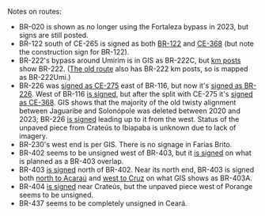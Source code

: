 Notes on routes:
* BR-020 is shown as no longer using the Fortaleza bypass in 2023, but signs are still posted.
* BR-122 south of CE-265 is signed as both [BR-122](https://www.google.com/maps/@-5.0727015,-39.0627108,3a,30.8y,155.36h,82.61t/data=!3m6!1e1!3m4!1siCxj2A7kuIYp0csvbODxhg!2e0!7i16384!8i8192?entry=ttu) and [CE-368](https://www.google.com/maps/@-5.297447,-38.9204353,3a,30.5y,0.76h,97.78t/data=!3m6!1e1!3m4!1sz8oLW6Vf5306LME3nLHa8A!2e0!7i16384!8i8192?entry=ttu) (but note the construction sign for BR-122).
* BR-222's bypass around Umirim is in GIS as BR-222C, but [km posts](https://www.google.com/maps/@-3.6809226,-39.3414001,3a,15.3y,102.46h,87.23t/data=!3m6!1e1!3m4!1se8IM3yytSfbBqr2x7hckmQ!2e0!7i16384!8i8192?entry=ttu) show BR-222. ([The old route](https://www.google.com/maps/@-3.6765109,-39.342508,3a,18.3y,96.04h,87.79t/data=!3m6!1e1!3m4!1snmTSqO3yyvUVVqo1eyL9tA!2e0!7i16384!8i8192?entry=ttu) also has BR-222 km posts, so is mapped as BR-222Umi.)
* BR-226 was [signed as CE-275](https://www.google.com/maps/@-5.998184,-38.6129556,3a,26.6y,171.51h,84.26t/data=!3m6!1e1!3m4!1scvYD0K8Cc9eyvvCxxDSD3Q!2e0!7i13312!8i6656) east of BR-116, but now it's [signed as BR-226](https://www.google.com/maps/@-6.03931,-38.4754153,3a,39.7y,258.66h,82.46t/data=!3m6!1e1!3m4!1sM0pDm_gIFoStkaljv-Rs7g!2e0!7i16384!8i8192?entry=ttu). West of BR-116 [is signed](https://www.google.com/maps/@-5.9038043,-38.6269347,3a,26.5y,325.63h,85.08t/data=!3m6!1e1!3m4!1sGIKDDd0sN-x27v3X8YcqaQ!2e0!7i16384!8i8192?entry=ttu), but after the split with CE-275 it's [signed as CE-368](https://www.google.com/maps/@-5.8889081,-38.66442,3a,33.7y,310.52h,84.06t/data=!3m6!1e1!3m4!1sx_uK62QSOAhrPlXrcGw9Dg!2e0!7i13312!8i6656?entry=ttu). GIS shows that the majority of the old twisty alignment between Jaguaribe and Solonópole was deleted between 2020 and 2023; BR-226 [is signed](https://www.google.com/maps/@-5.7340772,-39.0026467,3a,18.2y,105.72h,86.98t/data=!3m6!1e1!3m4!1sFvR9IFyouNi0Ok6uWh_xLw!2e0!7i16384!8i8192?entry=ttu) leading up to it from the west. Status of the unpaved piece from Crateús to Ibiapaba is unknown due to lack of imagery.
* BR-230's west end is per GIS. There is no signage in Farias Brito.
* BR-402 seems to be unsigned west of BR-403, but it [is signed](https://www.google.com/maps/@-3.221257,-40.0884007,3a,34.2y,38.8h,82.37t/data=!3m6!1e1!3m4!1s_SNvtmEQgJLbkzEEZjreOw!2e0!7i16384!8i8192?entry=ttu) on what is planned as a BR-403 overlap.
* BR-403 [is signed](https://www.google.com/maps/@-3.1129884,-40.0837817,3a,18.1y,37.16h,87.43t/data=!3m6!1e1!3m4!1sny-PqRtQclz9qUMr8sOYew!2e0!7i16384!8i8192?entry=ttu) north of BR-402. Near its north end, BR-403 is signed both [north to Acaraú](https://www.google.com/maps/@-2.9032035,-40.1186427,3a,31.9y,222.96h,82.85t/data=!3m6!1e1!3m4!1sWHndlc53-G9Mcml24yFzKQ!2e0!7i16384!8i8192?entry=ttu) and [west to Cruz](https://www.google.com/maps/@-2.919304,-40.1681545,3a,42.1y,138.41h,87.15t/data=!3m6!1e1!3m4!1sfUHCslaota0DcEvkC2_1mQ!2e0!7i16384!8i8192?entry=ttu) on what GIS shows as BR-403A.
* BR-404 [is signed](https://www.google.com/maps/@-5.1490255,-40.6693829,3a,16y,162.3h,84.95t/data=!3m6!1e1!3m4!1ssJXLTFpRHdwfPUV4MayA8w!2e0!7i16384!8i8192?entry=ttu) near Crateús, but the unpaved piece west of Porange seems to be unsigned.
* BR-437 seems to be completely unsigned in Ceará.
